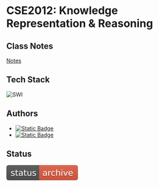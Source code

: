 # CSE2012: Knowledge Representation & Reasoning

## Class Notes
[Notes](Notes.md)

## Tech Stack
![SWI](https://img.shields.io/badge/SWI-PROLOG-orange?labelColor=gray&style=flat)

## Authors

- [![Static Badge](https://img.shields.io/badge/Rajkanwars15-yellow?logo=GitHub&link=https%3A%2F%2Fgithub.com%2FRajkanwars15)
    ](https://www.github.com/rajkanwars15)
- [![Static Badge](https://img.shields.io/badge/aravindan2-red?logo=GitHub&link=https%3A%2F%2Fgithub.com%2Faravindan2)](https://www.github.com/aravindan2)

## Status

[![status: archive](https://github.com/GIScience/badges/raw/master/status/archive.svg)](https://github.com/GIScience/badges#archive)
